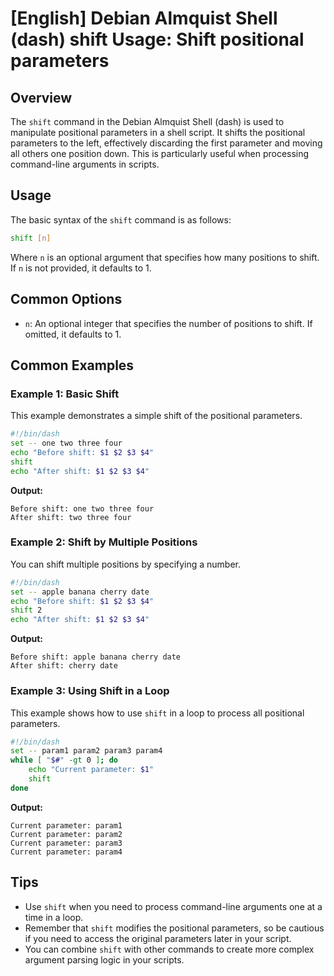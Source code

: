 # [English] Debian Almquist Shell (dash) shift Usage: Shift positional parameters

## Overview
The `shift` command in the Debian Almquist Shell (dash) is used to manipulate positional parameters in a shell script. It shifts the positional parameters to the left, effectively discarding the first parameter and moving all others one position down. This is particularly useful when processing command-line arguments in scripts.

## Usage
The basic syntax of the `shift` command is as follows:

```sh
shift [n]
```

Where `n` is an optional argument that specifies how many positions to shift. If `n` is not provided, it defaults to 1.

## Common Options
- `n`: An optional integer that specifies the number of positions to shift. If omitted, it defaults to 1.

## Common Examples

### Example 1: Basic Shift
This example demonstrates a simple shift of the positional parameters.

```sh
#!/bin/dash
set -- one two three four
echo "Before shift: $1 $2 $3 $4"
shift
echo "After shift: $1 $2 $3 $4"
```
**Output:**
```
Before shift: one two three four
After shift: two three four
```

### Example 2: Shift by Multiple Positions
You can shift multiple positions by specifying a number.

```sh
#!/bin/dash
set -- apple banana cherry date
echo "Before shift: $1 $2 $3 $4"
shift 2
echo "After shift: $1 $2 $3 $4"
```
**Output:**
```
Before shift: apple banana cherry date
After shift: cherry date
```

### Example 3: Using Shift in a Loop
This example shows how to use `shift` in a loop to process all positional parameters.

```sh
#!/bin/dash
set -- param1 param2 param3 param4
while [ "$#" -gt 0 ]; do
    echo "Current parameter: $1"
    shift
done
```
**Output:**
```
Current parameter: param1
Current parameter: param2
Current parameter: param3
Current parameter: param4
```

## Tips
- Use `shift` when you need to process command-line arguments one at a time in a loop.
- Remember that `shift` modifies the positional parameters, so be cautious if you need to access the original parameters later in your script.
- You can combine `shift` with other commands to create more complex argument parsing logic in your scripts.